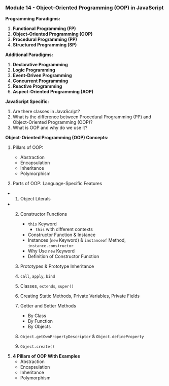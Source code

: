 ### Module 14 - Object-Oriented Programming (OOP) in JavaScript



**Programming Paradigms:**

1. **Functional Programming (FP)**  
2. **Object-Oriented Programming (OOP)**  
3. **Procedural Programming (PP)**  
4. **Structured Programming (SP)**  

**Additional Paradigms:**

1. **Declarative Programming**  
2. **Logic Programming**  
3. **Event-Driven Programming**  
4. **Concurrent Programming**  
5. **Reactive Programming**  
6. **Aspect-Oriented Programming (AOP)**  

**JavaScript Specific:**

1. Are there classes in JavaScript?  
2. What is the difference between Procedural Programming (PP) and Object-Oriented Programming (OOP)?  
3. What is OOP and why do we use it?  

**Object-Oriented Programming (OOP) Concepts:**

1. Pillars of OOP:  
   - Abstraction  
   - Encapsulation  
   - Inheritance  
   - Polymorphism  

2. Parts of OOP: Language-Specific Features  

- 1. Object Literals  
- 2. Constructor Functions  
        - `this` Keyword  
          - `this` with different contexts  
        - Constructor Function & Instance  
        - Instances (`new` Keyword) & `instanceof` Method, `instance.constructor`  
        - Why Use `new` Keyword  
        - Definition of Constructor Function





   5. Prototypes & Prototype Inheritance  
   6. `call`, `apply`, `bind`  
   7. Classes, `extends`, `super()`  
   8. Creating Static Methods, Private Variables, Private Fields  
   9. Getter and Setter Methods  
      - By Class  
      - By Function  
      - By Objects  
   10. `Object.getOwnPropertyDescriptor` & `Object.defineProperty`  
   11. `Object.create()`

5. **4 Pillars of OOP With Examples**  
   - Abstraction  
   - Encapsulation  
   - Inheritance  
   - Polymorphism